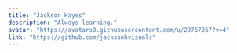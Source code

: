```yaml
---
title: "Jackson Hayes"
description: "Always learning."
avatar: "https://avatars0.githubusercontent.com/u/29767267?v=4"
link: "https://github.com/jacksonhvisuals"
---
```

